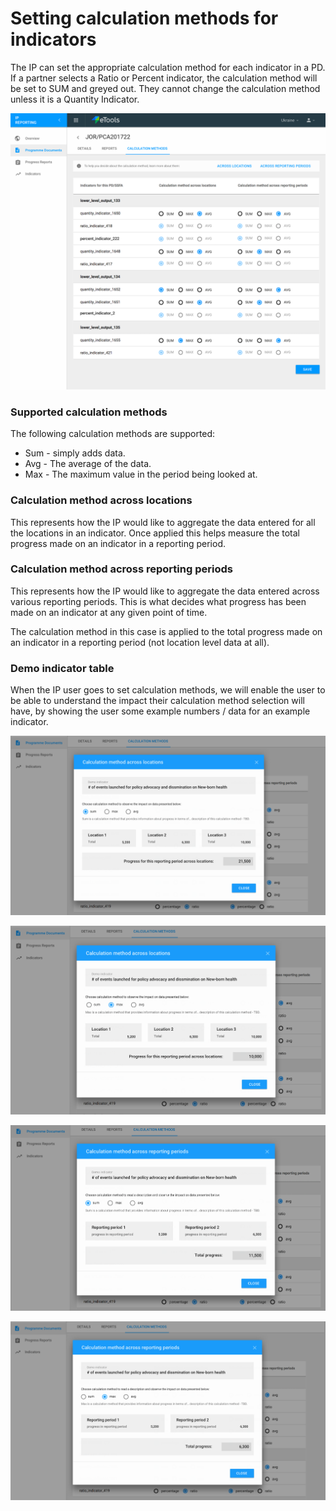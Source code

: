 # Setting calculation methods for indicators

The IP can set the appropriate calculation method for each indicator in a PD. If a partner selects a Ratio or Percent indicator, the calculation method will be set to SUM and greyed out. They cannot change the calculation method unless it is a Quantity Indicator. 

![](../../.gitbook/assets/reporting-ip-pd-calculation_method_03-2x.png)

### Supported calculation methods

The following calculation methods are supported:

* Sum - simply adds data.
* Avg - The average of the data.
* Max - The maximum value in the period being looked at.

### Calculation method across locations

This represents how the IP would like to aggregate the data entered for all the locations in an indicator. Once applied this helps measure the total progress made on an indicator in a reporting period.

### Calculation method across reporting periods

This represents how the IP would like to aggregate the data entered across various reporting periods. This is what decides what progress has been made on an indicator at any given point of time.

The calculation method in this case is applied to the total progress made on an indicator in a reporting period \(not location level data at all\).

### Demo indicator table

When the IP user goes to set calculation methods, we will enable the user to be able to understand the impact their calculation method selection will have, by showing the user some example numbers / data for an example indicator.



![](../../.gitbook/assets/screen-shot-2018-02-12-at-1.16.58-pm.png)

![](../../.gitbook/assets/screen-shot-2018-02-12-at-1.17.15-pm.png)

![](../../.gitbook/assets/screen-shot-2018-02-12-at-1.17.44-pm.png)

![](../../.gitbook/assets/screen-shot-2018-02-12-at-1.17.55-pm.png)


